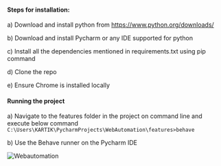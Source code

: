 #### **Steps for installation:**


a) Download and install python from https://www.python.org/downloads/

b) Download and install Pycharm or any IDE supported for python

c) Install all the dependencies mentioned in requirements.txt using pip command

d) Clone the repo

e) Ensure Chrome is installed locally


#### **Running the project**

a) Navigate to the features folder in the project on command line and execute below command
    `C:\Users\KARTIK\PycharmProjects\WebAutomation\features>behave`

b) Use the Behave runner on the Pycharm IDE

![Webautomation](https://user-images.githubusercontent.com/94554446/150041929-b31c80c6-8cee-43d5-a3cb-6149ab6ea0a3.PNG)
